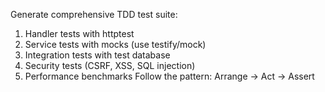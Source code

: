 Generate comprehensive TDD test suite:
1. Handler tests with httptest
2. Service tests with mocks (use testify/mock)
3. Integration tests with test database
4. Security tests (CSRF, XSS, SQL injection)
5. Performance benchmarks
Follow the pattern: Arrange → Act → Assert